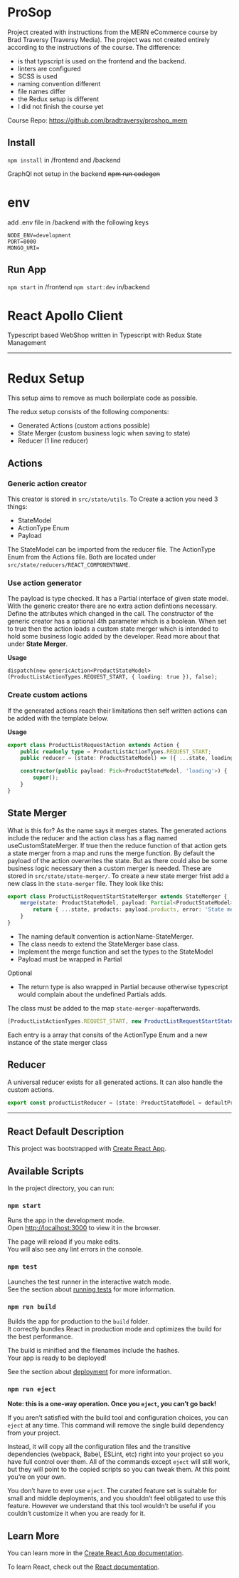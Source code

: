 # ProSop
Project created with instructions from the MERN eCommerce course by Brad Traversy (Traversy Media). 
The project was not created entirely according to the instructions of the course. The difference:
 * is that typscript is used on the frontend and the backend.
 * linters are configured
 * SCSS is used
 * naming convention different
 * file names differ
 * the Redux setup is different
 * I did not finish the course yet
 
Course Repo: https://github.com/bradtraversy/proshop_mern

## Install

`npm install` in /frontend and /backend

GraphQl not setup in the backend
~~npm run codegen~~

# env 
add .env file in /backend with the following keys
````
NODE_ENV=development
PORT=8000
MONGO_URI=
````

## Run App

`npm start` in /frontend
`npm start:dev`  in/backend

# React Apollo Client

Typescript based WebShop written in Typescript with Redux State Management

---
# Redux Setup
This setup aims to remove as much boilerplate code as possible.

The redux setup consists of the following components:
* Generated Actions (custom actions possible)
* State Merger (custom business logic when saving to state)
* Reducer (1 line reducer)

## Actions 

### Generic action creator
This creator is stored in `src/state/utils`. To Create a action you need 3 things:
* StateModel
* ActionType Enum
* Payload

The StateModel can be imported from the reducer file. The ActionType Enum from the Actions file. Both are located under `src/state/reducers/REACT_COMPONENTNAME`.

### Use action generator
The payload is type checked. It has a Partial<T> interface of given state model. With the generic creator there are no extra action defintions necessary. Define the attributes which changed in the call. The constructor of the generic creator has a optional 4th parameter which is a boolean. When set to true then the action loads a custom state merger which is intended to hold some business logic added by the developer. Read more about that under **State Merger**.

**Usage**
```typescript#
dispatch(new genericAction<ProductStateModel>(ProductListActionTypes.REQUEST_START, { loading: true }), false);
``` 
### Create custom actions
If the generated actions reach their limitations then self written actions can be added with the template below. 

**Usage**
```typescript
export class ProductListRequestAction extends Action {
    public readonly type = ProductListActionTypes.REQUEST_START;
    public reducer = (state: ProductStateModel) => ({ ...state, loading: this.payload.loading });

    constructor(public payload: Pick<ProductStateModel, 'loading'>) {
        super();
    }
}
```

## State Merger
What is this for? As the name says it merges states. The generated actions include the reducer and the action class has a flag named useCustomStateMerger. If true then the reduce function of that action gets a state merger from a map and runs the merge function.  By default the payload of the action overwrites the state. But as there could also be some business logic necessary then a custom merger is needed.
These are stored in `src/state/state-merger/`. 
To create a new state merger frist add a new class in the `state-merger` file. They look like this:

```typescript
export class ProductListRequestStartStateMerger extends StateMerger {
	merge(state: ProductStateModel, payload: Partial<ProductStateModel>): Partial<ProductStateModel> {
		return { ...state, products: payload.products, error: 'State merger says hello :)' };
	}
}
```
* The naming default convention is actionName-StateMerger.
* The class needs to extend the StateMerger base class.
* Implement the merge function and set the types to the StateModel
* Payload must be wrapped in Partial<T>

Optional
* The return type is also wrapped in Partial<T> because otherwise typescript would complain about the undefined Partials adds. 

The class must be added to the map `state-merger-map`afterwards.

```typescript
[ProductListActionTypes.REQUEST_START, new ProductListRequestStartStateMerger()]
```
Each entry is a array that consits of the ActionType Enum and a new instance of the state merger class

## Reducer
A universal reducer exists for all generated actions. It can also handle the custom actions.
```typescript
export const productListReducer = (state: ProductStateModel = defaultProductState, action: Action) => universalReducer(state, action);

```


---
## React Default Description

This project was bootstrapped with [Create React App](https://github.com/facebook/create-react-app).

## Available Scripts

In the project directory, you can run:

### `npm start`

Runs the app in the development mode.<br />
Open [http://localhost:3000](http://localhost:3000) to view it in the browser.

The page will reload if you make edits.<br />
You will also see any lint errors in the console.

### `npm test`

Launches the test runner in the interactive watch mode.<br />
See the section about [running tests](https://facebook.github.io/create-react-app/docs/running-tests) for more information.

### `npm run build`

Builds the app for production to the `build` folder.<br />
It correctly bundles React in production mode and optimizes the build for the best performance.

The build is minified and the filenames include the hashes.<br />
Your app is ready to be deployed!

See the section about [deployment](https://facebook.github.io/create-react-app/docs/deployment) for more information.

### `npm run eject`

**Note: this is a one-way operation. Once you `eject`, you can’t go back!**

If you aren’t satisfied with the build tool and configuration choices, you can `eject` at any time. This command will remove the single build dependency from your project.

Instead, it will copy all the configuration files and the transitive dependencies (webpack, Babel, ESLint, etc) right into your project so you have full control over them. All of the commands except `eject` will still work, but they will point to the copied scripts so you can tweak them. At this point you’re on your own.

You don’t have to ever use `eject`. The curated feature set is suitable for small and middle deployments, and you shouldn’t feel obligated to use this feature. However we understand that this tool wouldn’t be useful if you couldn’t customize it when you are ready for it.

## Learn More

You can learn more in the [Create React App documentation](https://facebook.github.io/create-react-app/docs/getting-started).

To learn React, check out the [React documentation](https://reactjs.org/).
